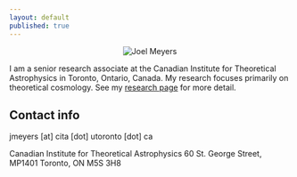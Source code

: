 ```yaml
---
layout: default
published: true
---
```


<p align="center">
  <img src="{{site.baseurl}}/public/joel-grey.jpg" alt="Joel Meyers"/>
</p>

I am a senior research associate at the Canadian Institute for Theoretical Astrophysics in Toronto, Ontario, Canada.  My research focuses primarily on theoretical cosmology.  See my [research page]({{site.base-url}}/research "Research") for more detail.

## Contact info

jmeyers [at] cita [dot] utoronto [dot] ca

Canadian Institute for Theoretical Astrophysics
60 St. George Street, MP1401
Toronto, ON M5S 3H8
